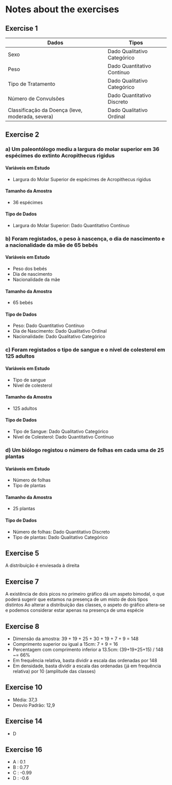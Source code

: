 # Notes about the exercises

## Exercise 1

| Dados | Tipos |
| --- | --- |
| Sexo | Dado Qualitativo Categórico
| Peso | Dado Quantitativo Contínuo
| Tipo de Tratamento | Dado Qualitativo Categórico
| Número de Convulsões | Dado Quantitativo Discreto
| Classificação da Doença (leve, moderada, severa) | Dado Qualitativo Ordinal 

## Exercise 2

### a) Um paleontólogo mediu a largura do molar superior em 36 espécimes do extinto Acropithecus rigidus

#### Variáveis em Estudo
- Largura do Molar Superior de espécimes de Acropithecus rigidus

#### Tamanho da Amostra
- 36 espécimes
  
#### Tipo de Dados
- Largura do Molar Superior: Dado Quantitativo Contínuo

### b) Foram registados, o peso à nascença, o dia de nascimento e a nacionalidade da mãe de 65 bebés

#### Variáveis em Estudo
- Peso dos bebés
- Dia de nascimento
- Nacionalidade da mãe

#### Tamanho da Amostra
- 65 bebés
  
#### Tipo de Dados
- Peso: Dado Quantitativo Contínuo
- Dia de Nascimento: Dado Qualitativo Ordinal
- Nacionalidade: Dado Qualitativo Categórico

### c) Foram registados o tipo de sangue e o nível de colesterol em 125 adultos

#### Variáveis em Estudo
- Tipo de sangue
- Nível de colesterol

#### Tamanho da Amostra
- 125 adultos
  
#### Tipo de Dados
- Tipo de Sangue: Dado Qualitativo Categórico
- Nível de Colesterol: Dado Quantitativo Contínuo

### d) Um biólogo registou o número de folhas em cada uma de 25 plantas

#### Variáveis em Estudo
- Número de folhas
- Tipo de plantas

#### Tamanho da Amostra
- 25 plantas
  
#### Tipo de Dados
- Número de folhas: Dado Quantitativo Discreto
- Tipo de plantas: Dado Qualitativo Categórico


## Exercise 5

A distribuição é enviesada à direita

## Exercise 7

A existência de dois picos no primeiro gráfico dá um aspeto bimodal, o que poderá sugerir que estamos na presença de um misto de dois tipos distintos
Ao alterar a distribuição das classes, o aspeto do gráfico altera-se e podemos considerar estar apenas na presença de uma espécie

## Exercise 8

- Dimensão da amostra: 39 + 19 + 25 + 30 + 19 + 7 + 9 = 148
- Comprimento superior ou igual a 15cm: 7 + 9 = 16
- Percentagem com comprimento inferior a 13.5cm: (39+19+25+15) / 148 ~= 66%
- Em frequência relativa, basta dividir a escala das ordenadas por 148
- Em densidade, basta dividir a escala das ordenadas (já em frequência relativa) por 10 (amplitude das classes)

## Exercise 10

- Média: 37,3
- Desvio Padrão: 12,9

## Exercise 14

- D

## Exercise 16

- A : 0.1
- B : 0.77
- C : -0.99
- D : -0.6
